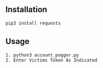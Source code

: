 ## Installation
```bash
pip3 install requests
```
## Usage
```bash
1. python3 account_pogger.py
2. Enter Victims Token As Indicated
```


